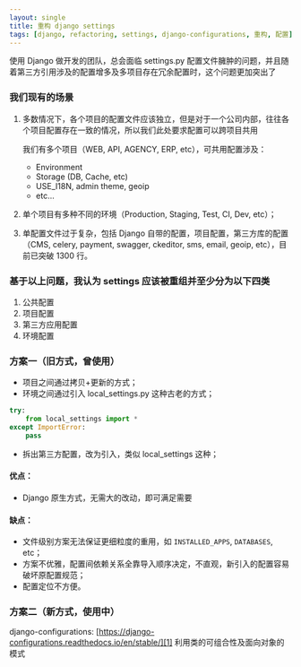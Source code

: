 ```yaml
---
layout: single
title: 重构 django settings
tags: [django, refactoring, settings, django-configurations, 重构, 配置]
---
```

使用 Django 做开发的团队，总会面临 settings.py 配置文件臃肿的问题，并且随着第三方引用涉及的配置增多及多项目存在冗余配置时，这个问题更加突出了

### 我们现有的场景

1. 多数情况下，各个项目的配置文件应该独立，但是对于一个公司内部，往往各个项目配置存在一致的情况，所以我们此处要求配置可以跨项目共用

	我们有多个项目（WEB, API, AGENCY, ERP, etc），可共用配置涉及：

	* Environment 
	* Storage (DB, Cache, etc)
	* USE\_I18N, admin theme, geoip
	* etc…

2. 单个项目有多种不同的环境（Production, Staging, Test, CI, Dev, etc）；
3. 单配置文件过于复杂，包括 Django 自带的配置，项目配置，第三方库的配置（CMS, celery, payment, swagger, ckeditor, sms, email, geoip, etc），目前已突破 1300 行。

### 基于以上问题，我认为 settings 应该被重组并至少分为以下四类

1. 公共配置
2. 项目配置
3. 第三方应用配置
4. 环境配置

### 方案一（旧方式，曾使用）

* 项目之间通过拷贝+更新的方式；
* 环境之间通过引入 local\_settings.py 这种古老的方式；

```python
try:
    from local_settings import *
except ImportError:
    pass
```

* 拆出第三方配置，改为引入，类似 local\_settings 这种；

#### 优点：
* Django 原生方式，无需大的改动，即可满足需要

#### 缺点：
* 文件级别方案无法保证更细粒度的重用，如 `INSTALLED_APPS`, `DATABASES`, etc；
* 方案不优雅，配置间依赖关系全靠导入顺序决定，不直观，新引入的配置容易破坏原配置规范；
* 配置定位不方便。

### 方案二（新方式，使用中）

django-configurations: [https://django-configurations.readthedocs.io/en/stable/][1]
利用类的可组合性及面向对象的模式

[1]:	https://django-configurations.readthedocs.io/en/stable/